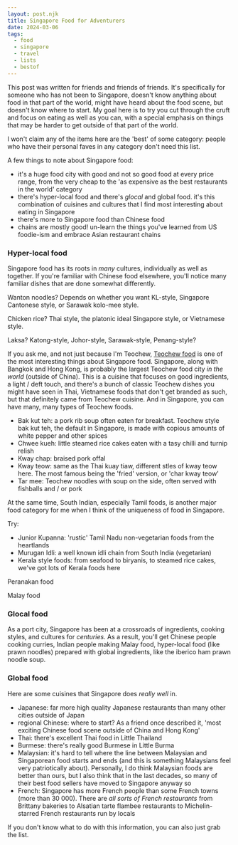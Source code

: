 ```yaml
---
layout: post.njk
title: Singapore Food for Adventurers
date: 2024-03-06
tags:
  - food
  - singapore
  - travel
  - lists
  - bestof
---
```

This post was written for friends and friends of friends. It's specifically for someone who has not been to Singapore, doesn't know anything about food in that part of the world, might have heard about the food scene, but doesn't know where to start. My goal here is to try you cut through the cruft and focus on eating as well as you can, with a special emphasis on things that may be harder to get outside of that part of the world. 

I won't claim any of the items here are the 'best' of some category: people who have their personal faves in any category don't need this list.

A few things to note about Singapore food:

- it's a huge food city with good and not so good food at every price range, from the very cheap to the 'as expensive as the best restaurants in the world' category
- there's hyper-local food and there's _glocal_ and global food. it's this combination of cuisines and cultures that I find most interesting about eating in Singapore
- there's more to Singapore food than Chinese food
- chains are mostly good! un-learn the things you've learned from US foodie-ism and embrace Asian restaurant chains

### Hyper-local food

Singapore food has its roots in _many_ cultures, individually as well as together. If you're familiar with Chinese food elsewhere, you'll notice many familiar dishes that are done somewhat differently. 

Wanton noodles? Depends on whether you want KL-style, Singapore Cantonese style, or Sarawak kolo-mee style.

Chicken rice? Thai style, the platonic ideal Singapore style, or Vietnamese style.

Laksa? Katong-style, Johor-style, Sarawak-style, Penang-style?

If you ask me, and not just because I'm Teochew, [Teochew food](https://en.wikipedia.org/wiki/Teochew_cuisine) is one of the most interesting things about Singapore food. Singapore, along with Bangkok and Hong Kong, is probably the largest Teochew food city _in the world_ (outside of China). This is a cuisine that focuses on good ingredients, a light / deft touch, and there's a bunch of classic Teochew dishes you might have seen in Thai, Vietnamese foods that don't get branded as such, but that definitely came from Teochew cuisine. And in Singapore, you can have many, many types of Teochew foods.

- Bak kut teh: a pork rib soup often eaten for breakfast. Teochew style bak kut teh, the default in Singapore, is made with copious amounts of white pepper and other spices
- Chwee kueh: little steamed rice cakes eaten with a tasy chilli and turnip relish
- Kway chap: braised pork offal
- Kway teow: same as the Thai kuay tiaw, different stles of kway teow here. The most famous being the 'fried' version, or 'char kway teow'
- Tar mee: Teochew noodles with soup on the side, often served with fishballs and / or pork

At the same time, South Indian, especially Tamil foods, is another major food category for me when I think of the uniqueness of food in Singapore. 

Try: 

- Junior Kupanna: 'rustic' Tamil Nadu non-vegetarian foods from the heartlands 
- Murugan Idli: a well known idli chain from South India (vegetarian)
- Kerala style foods: from seafood to biryanis, to steamed rice cakes, we've got lots of Kerala foods here

Peranakan food

Malay food

### Glocal food

As a port city, Singapore has been at a crossroads of ingredients, cooking styles, and cultures for _centuries_. As a result, you'll get Chinese people cooking curries, Indian people making Malay food, hyper-local food (like prawn noodles) prepared with global ingredients, like the iberico ham prawn noodle soup.

### Global food

Here are some cuisines that Singapore does _really well_ in.

- Japanese: far more high quality Japanese restaurants than many other cities outside of Japan
- regional Chinese: where to start? As a friend once described it, 'most exciting Chinese food scene outside of China and Hong Kong'
- Thai: there's excellent Thai food in Little Thailand
- Burmese: there's really good Burmese in Little Burma
- Malaysian: it's hard to tell where the line between Malaysian and Singaporean food starts and ends (and this is something Malaysians feel very patriotically about). Personally, I do think Malaysian foods are better than ours, but I also think that in the last decades, so many of their best food sellers have moved to Singapore anyway so
- French: Singapore has more French people than some French towns (more than 30 000). There are _all sorts of French restaurants_ from Brittany bakeries to Alsatian tarte flambee restaurants to Michelin-starred French restaurants run by locals

If you don't know what to do with this information, you can also just grab the list.

